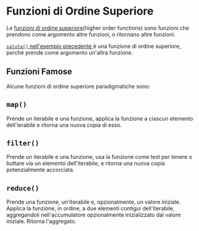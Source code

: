 # Funzioni di Ordine Superiore


Le [funzioni di ordine superiore](https://it.wikipedia.org/wiki/Funzione_di_ordine_superiore)(higher order functions) sono funzioni che prendono come argomento altre funzioni, o ritornano altre funzioni.

[`saluta()` nell'esempio precedente ](./README.md) è una funzione di ordine superiore, perché prende come argomento un'altra funzione.


## Funzioni Famose

Alcune funzioni di ordine superiore paradigmatiche sono:

## `map()`

Prende un iterabile e una funzione, applica la funzione a ciascun elemento dell'ierabile e ritorna una nuova copia di esso.


## `filter()`

Prende un iterabile e una funzione, usa la funzione come test per tenere o buttare via un elemento dell'iterabile, e ritorna una nuova copia potenzialmente accorciata.

## `reduce()`

Prende una funzione, un'iterabile e, opzionalmente, un valore iniziale. Applica la funzione, in ordine, a due elementi contigui dell'iterabile, aggregandoli nell'accumulatore opzionalmente inizializzato dal valore iniziale. Ritorna l'aggregato.
